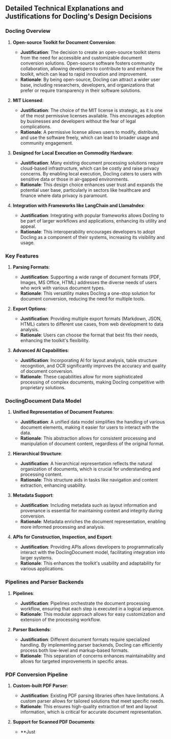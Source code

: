 ## Detailed Technical Explanations and Justifications for Docling's Design Decisions

### Docling Overview

1. **Open-source Toolkit for Document Conversion**:
   - **Justification**: The decision to create an open-source toolkit stems from the need for accessible and customizable document conversion solutions. Open-source software fosters community collaboration, allowing developers to contribute to and enhance the toolkit, which can lead to rapid innovation and improvement.
   - **Rationale**: By being open-source, Docling can attract a wider user base, including researchers, developers, and organizations that prefer or require transparency in their software solutions.

2. **MIT Licensed**:
   - **Justification**: The choice of the MIT license is strategic, as it is one of the most permissive licenses available. This encourages adoption by businesses and developers without the fear of legal complications.
   - **Rationale**: A permissive license allows users to modify, distribute, and use the software freely, which can lead to broader usage and community engagement.

3. **Designed for Local Execution on Commodity Hardware**:
   - **Justification**: Many existing document processing solutions require cloud-based infrastructure, which can be costly and raise privacy concerns. By enabling local execution, Docling caters to users with sensitive data or those in air-gapped environments.
   - **Rationale**: This design choice enhances user trust and expands the potential user base, particularly in sectors like healthcare and finance where data privacy is paramount.

4. **Integration with Frameworks like LangChain and LlamaIndex**:
   - **Justification**: Integrating with popular frameworks allows Docling to be part of larger workflows and applications, enhancing its utility and appeal.
   - **Rationale**: This interoperability encourages developers to adopt Docling as a component of their systems, increasing its visibility and usage.

### Key Features

1. **Parsing Formats**:
   - **Justification**: Supporting a wide range of document formats (PDF, Images, MS Office, HTML) addresses the diverse needs of users who work with various document types.
   - **Rationale**: This versatility makes Docling a one-stop solution for document conversion, reducing the need for multiple tools.

2. **Export Options**:
   - **Justification**: Providing multiple export formats (Markdown, JSON, HTML) caters to different use cases, from web development to data analysis.
   - **Rationale**: Users can choose the format that best fits their needs, enhancing the toolkit's flexibility.

3. **Advanced AI Capabilities**:
   - **Justification**: Incorporating AI for layout analysis, table structure recognition, and OCR significantly improves the accuracy and quality of document conversion.
   - **Rationale**: These capabilities allow for more sophisticated processing of complex documents, making Docling competitive with proprietary solutions.

### DoclingDocument Data Model

1. **Unified Representation of Document Features**:
   - **Justification**: A unified data model simplifies the handling of various document elements, making it easier for users to interact with the data.
   - **Rationale**: This abstraction allows for consistent processing and manipulation of document content, regardless of the original format.

2. **Hierarchical Structure**:
   - **Justification**: A hierarchical representation reflects the natural organization of documents, which is crucial for understanding and processing content.
   - **Rationale**: This structure aids in tasks like navigation and content extraction, enhancing usability.

3. **Metadata Support**:
   - **Justification**: Including metadata such as layout information and provenance is essential for maintaining context and integrity during conversion.
   - **Rationale**: Metadata enriches the document representation, enabling more informed processing and analysis.

4. **APIs for Construction, Inspection, and Export**:
   - **Justification**: Providing APIs allows developers to programmatically interact with the DoclingDocument model, facilitating integration into larger systems.
   - **Rationale**: This enhances the toolkit's usability and adaptability for various applications.

### Pipelines and Parser Backends

1. **Pipelines**:
   - **Justification**: Pipelines orchestrate the document processing workflow, ensuring that each step is executed in a logical sequence.
   - **Rationale**: This modular approach allows for easy customization and extension of the processing workflow.

2. **Parser Backends**:
   - **Justification**: Different document formats require specialized handling. By implementing parser backends, Docling can efficiently process both low-level and markup-based formats.
   - **Rationale**: This separation of concerns enhances maintainability and allows for targeted improvements in specific areas.

### PDF Conversion Pipeline

1. **Custom-built PDF Parser**:
   - **Justification**: Existing PDF parsing libraries often have limitations. A custom parser allows for tailored solutions that meet specific needs.
   - **Rationale**: This ensures high-quality extraction of text and layout information, which is critical for accurate document representation.

2. **Support for Scanned PDF Documents**:
   - **Just